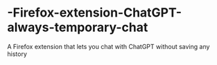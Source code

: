 # -Firefox-extension-ChatGPT-always-temporary-chat
A Firefox extension that lets you chat with ChatGPT without saving any history
